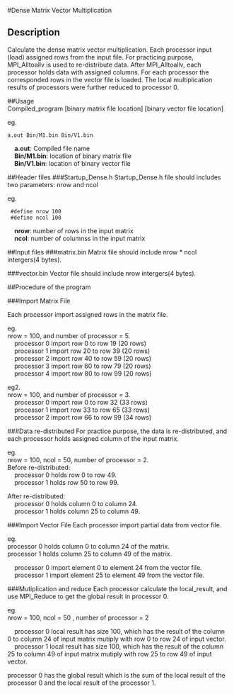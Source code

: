 #Dense Matrix Vector Multiplication

## Description
Calculate the dense matrix vector multiplication.  Each processor input (load) assigned rows from the input file. For practicing purpose, MPI_Alltoallv is used to re-distribute data. After MPI_Alltoallv, each processor holds data with assigned columns. For each processor the corresponded rows in the vector file is loaded. The local multiplication results of processors were further reduced to processor 0.

##Usage   
Compiled_program [binary matrix file location] [binary vector file location]  

eg.
```
a.out Bin/M1.bin Bin/V1.bin
```
&nbsp;&nbsp;&nbsp;&nbsp;**a.out**: Compiled file name  
&nbsp;&nbsp;&nbsp;&nbsp;**Bin/M1.bin**: location of binary matrix file  
&nbsp;&nbsp;&nbsp;&nbsp;**Bin/V1.bin**: location of binary vector file  


##Header files
###Startup_Dense.h
Startup_Dense.h file should includes two parameters: nrow and ncol

eg. 
```
 #define nrow 100
 #define ncol 100
```
&nbsp;&nbsp;&nbsp;&nbsp;**nrow**: number of rows in the input matrix  
&nbsp;&nbsp;&nbsp;&nbsp;**ncol**: number of columnss in the input matrix


##Input files
###matrix.bin
Matrix file should include nrow * ncol intergers(4 bytes).

###vector.bin
Vector file should include nrow intergers(4 bytes).



##Procedure of the program

###Import Matrix File

Each processor import assigned rows in the matrix file.

eg.  
nrow = 100, and number of processor = 5.  
&nbsp;&nbsp;&nbsp;&nbsp;processor 0 import row 0 to row 19 (20 rows)  
&nbsp;&nbsp;&nbsp;&nbsp;processor 1 import row 20 to row 39 (20 rows)  
&nbsp;&nbsp;&nbsp;&nbsp;processor 2 import row 40 to row 59 (20 rows)  
&nbsp;&nbsp;&nbsp;&nbsp;processor 3 import row 60 to row 79 (20 rows)  
&nbsp;&nbsp;&nbsp;&nbsp;processor 4 import row 80 to row 99 (20 rows)  
  
eg2.  
nrow = 100, and number of processor = 3.  
&nbsp;&nbsp;&nbsp;&nbsp;processor 0 import row 0 to row 32 (33 rows)  
&nbsp;&nbsp;&nbsp;&nbsp;processor 1 import row 33 to row 65 (33 rows)  
&nbsp;&nbsp;&nbsp;&nbsp;processor 2 import row 66 to row 99 (34 rows)  


###Data re-distributed
For practice purpose, the data is re-distributed, and each processor holds assigned column of the input matrix.

eg.  
nrow = 100, ncol = 50, number of processor = 2.   
Before re-distributed:    
&nbsp;&nbsp;&nbsp;&nbsp;processor 0 holds row 0 to row 49.  
&nbsp;&nbsp;&nbsp;&nbsp;processor 1 holds row 50 to row 99.  

After re-distributed:  
&nbsp;&nbsp;&nbsp;&nbsp;processor 0 holds column 0 to column 24.  
&nbsp;&nbsp;&nbsp;&nbsp;processor 1 holds column 25 to column 49.  

###Import Vector File
Each processor import partial data from vector file.

eg.  
processor 0 holds column 0 to column 24 of the matrix.  
processor 1 holds column 25 to column 49 of the matrix.
  
&nbsp;&nbsp;&nbsp;&nbsp;processor 0 import element 0 to element 24 from the vector file.  
&nbsp;&nbsp;&nbsp;&nbsp;processor 1 import element 25 to element 49 from the vector file.  


###Mutiplication and reduce
Each processor calculate the local_result, and use MPI_Reduce to get the global result in processor 0. 


eg.  
nrow = 100, ncol = 50 , number of processor = 2  

&nbsp;&nbsp;&nbsp;&nbsp;processor 0 local result has size 100, which has the result of the column 0 to column 24 of input matrix mutiply with  row 0 to row 24 of input vector.  
&nbsp;&nbsp;&nbsp;&nbsp;processor 1 local result has size 100, which has the result of the column 25 to column 49 of input matrix mutiply with  row 25 to row 49 of input vector.

processor 0 has the global result which is the sum of the local result of the processor 0 and the local result of the processor 1.

